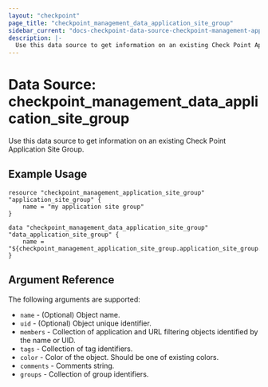 ```yaml
---
layout: "checkpoint"
page_title: "checkpoint_management_data_application_site_group"
sidebar_current: "docs-checkpoint-data-source-checkpoint-management-application-site-group"
description: |-
  Use this data source to get information on an existing Check Point Application Site Group.
---
```


# Data Source: checkpoint_management_data_application_site_group

  Use this data source to get information on an existing Check Point Application Site Group.

## Example Usage


```hcl
resource "checkpoint_management_application_site_group" "application_site_group" {
    name = "my application site group"
}

data "checkpoint_management_data_application_site_group" "data_application_site_group" {
    name = "${checkpoint_management_application_site_group.application_site_group.name}"
}
```

## Argument Reference

The following arguments are supported:

* `name` - (Optional) Object name. 
* `uid` - (Optional) Object unique identifier. 
* `members` - Collection of application and URL filtering objects identified by the name or UID.
* `tags` - Collection of tag identifiers.
* `color` - Color of the object. Should be one of existing colors. 
* `comments` - Comments string. 
* `groups` - Collection of group identifiers.
